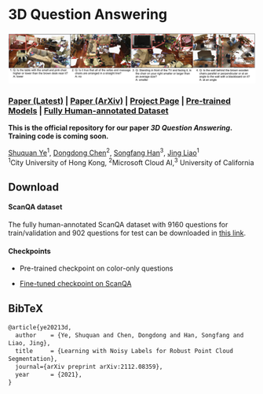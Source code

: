# 3D Question Answering

![](imgs/fig1.png)

### [Paper (Latest)](https://shuquanye.com/3DQAlatest.pdf) | [Paper (ArXiv)](https://arxiv.org/abs/2112.08359) | [Project Page](https://shuquanye.com/3DQA_website/) | [Pre-trained Models]() | [Fully Human-annotated Dataset]()

**This is the official repository for our paper *3D Question Answering*. Training code is coming soon.**

[Shuquan Ye](https://shuquanye.com/)<sup>1</sup>,
[Dongdong Chen](https://www.dongdongchen.bid/)<sup>2</sup>,
[Songfang Han](http://hansf.me/)<sup>3</sup>,
[Jing Liao](https://liaojing.github.io/html/)<sup>1</sup> <br>
<sup>1</sup>City University of Hong Kong, <sup>2</sup>Microsoft Cloud AI,<sup>3</sup> University of California

## Download

#### ScanQA dataset

The fully human-annotated ScanQA dataset with 9160 questions for train/validation and 902 questions for test can be downloaded in [this link](https://portland-my.sharepoint.com/:u:/g/personal/shuquanye2-c_my_cityu_edu_hk/EY8dtda7VqJPhVs4sBvnnywBxn2qtWuADDVaVqvjHrQ8vw?e=ozl9Xf).

#### Checkpoints

- Pre-trained checkpoint on color-only questions

- [Fine-tuned checkpoint on ScanQA](https://portland-my.sharepoint.com/:u:/g/personal/shuquanye2-c_my_cityu_edu_hk/EfZBIfMOlMdOhipOwbCF6c8BvE_v1YA-1uqEQMnZbiWlIg?e=4TjS5O)

## BibTeX

```
@article{ye20213d,
  author    = {Ye, Shuquan and Chen, Dongdong and Han, Songfang and Liao, Jing},
  title     = {Learning with Noisy Labels for Robust Point Cloud Segmentation},
  journal={arXiv preprint arXiv:2112.08359},
  year      = {2021},
}
```
